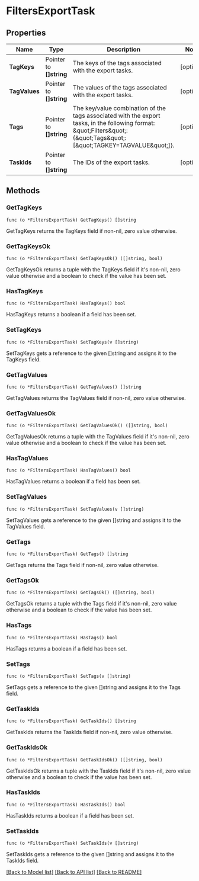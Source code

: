 # FiltersExportTask

## Properties

Name | Type | Description | Notes
------------ | ------------- | ------------- | -------------
**TagKeys** | Pointer to **[]string** | The keys of the tags associated with the export tasks. | [optional] 
**TagValues** | Pointer to **[]string** | The values of the tags associated with the export tasks. | [optional] 
**Tags** | Pointer to **[]string** | The key/value combination of the tags associated with the export tasks, in the following format: \&quot;Filters\&quot;:{\&quot;Tags\&quot;:[\&quot;TAGKEY&#x3D;TAGVALUE\&quot;]}. | [optional] 
**TaskIds** | Pointer to **[]string** | The IDs of the export tasks. | [optional] 

## Methods

### GetTagKeys

`func (o *FiltersExportTask) GetTagKeys() []string`

GetTagKeys returns the TagKeys field if non-nil, zero value otherwise.

### GetTagKeysOk

`func (o *FiltersExportTask) GetTagKeysOk() ([]string, bool)`

GetTagKeysOk returns a tuple with the TagKeys field if it's non-nil, zero value otherwise
and a boolean to check if the value has been set.

### HasTagKeys

`func (o *FiltersExportTask) HasTagKeys() bool`

HasTagKeys returns a boolean if a field has been set.

### SetTagKeys

`func (o *FiltersExportTask) SetTagKeys(v []string)`

SetTagKeys gets a reference to the given []string and assigns it to the TagKeys field.

### GetTagValues

`func (o *FiltersExportTask) GetTagValues() []string`

GetTagValues returns the TagValues field if non-nil, zero value otherwise.

### GetTagValuesOk

`func (o *FiltersExportTask) GetTagValuesOk() ([]string, bool)`

GetTagValuesOk returns a tuple with the TagValues field if it's non-nil, zero value otherwise
and a boolean to check if the value has been set.

### HasTagValues

`func (o *FiltersExportTask) HasTagValues() bool`

HasTagValues returns a boolean if a field has been set.

### SetTagValues

`func (o *FiltersExportTask) SetTagValues(v []string)`

SetTagValues gets a reference to the given []string and assigns it to the TagValues field.

### GetTags

`func (o *FiltersExportTask) GetTags() []string`

GetTags returns the Tags field if non-nil, zero value otherwise.

### GetTagsOk

`func (o *FiltersExportTask) GetTagsOk() ([]string, bool)`

GetTagsOk returns a tuple with the Tags field if it's non-nil, zero value otherwise
and a boolean to check if the value has been set.

### HasTags

`func (o *FiltersExportTask) HasTags() bool`

HasTags returns a boolean if a field has been set.

### SetTags

`func (o *FiltersExportTask) SetTags(v []string)`

SetTags gets a reference to the given []string and assigns it to the Tags field.

### GetTaskIds

`func (o *FiltersExportTask) GetTaskIds() []string`

GetTaskIds returns the TaskIds field if non-nil, zero value otherwise.

### GetTaskIdsOk

`func (o *FiltersExportTask) GetTaskIdsOk() ([]string, bool)`

GetTaskIdsOk returns a tuple with the TaskIds field if it's non-nil, zero value otherwise
and a boolean to check if the value has been set.

### HasTaskIds

`func (o *FiltersExportTask) HasTaskIds() bool`

HasTaskIds returns a boolean if a field has been set.

### SetTaskIds

`func (o *FiltersExportTask) SetTaskIds(v []string)`

SetTaskIds gets a reference to the given []string and assigns it to the TaskIds field.


[[Back to Model list]](../README.md#documentation-for-models) [[Back to API list]](../README.md#documentation-for-api-endpoints) [[Back to README]](../README.md)



